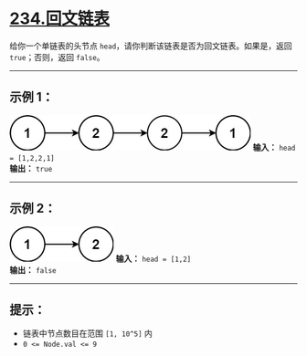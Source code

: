 # [234.回文链表](https://leetcode.cn/problems/palindrome-linked-list/description)

给你一个单链表的头节点 `head`，请你判断该链表是否为回文链表。如果是，返回 `true`；否则，返回 `false`。

---

## 示例 1：

![示例1](../images/234.回文链表1.jpg)
**输入：** `head = [1,2,2,1]`  
**输出：** `true`

---

## 示例 2：

![示例2](../images/234.回文链表2.jpg)
**输入：** `head = [1,2]`  
**输出：** `false`

---

## 提示：

- 链表中节点数目在范围 `[1, 10^5]` 内
- `0 <= Node.val <= 9` 